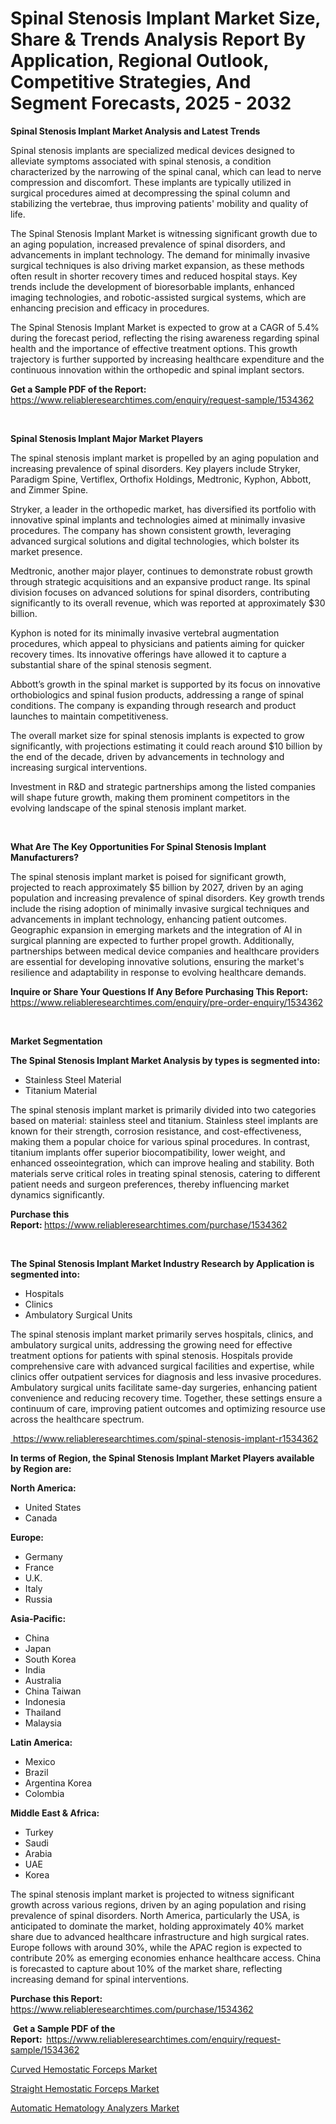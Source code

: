 <p><h1>Spinal Stenosis Implant Market Size, Share & Trends Analysis Report By Application, Regional Outlook, Competitive Strategies, And Segment Forecasts, 2025 - 2032</h1></p><p><strong>Spinal Stenosis Implant Market Analysis and Latest Trends</strong></p>
<p><p>Spinal stenosis implants are specialized medical devices designed to alleviate symptoms associated with spinal stenosis, a condition characterized by the narrowing of the spinal canal, which can lead to nerve compression and discomfort. These implants are typically utilized in surgical procedures aimed at decompressing the spinal column and stabilizing the vertebrae, thus improving patients' mobility and quality of life.</p><p>The Spinal Stenosis Implant Market is witnessing significant growth due to an aging population, increased prevalence of spinal disorders, and advancements in implant technology. The demand for minimally invasive surgical techniques is also driving market expansion, as these methods often result in shorter recovery times and reduced hospital stays. Key trends include the development of bioresorbable implants, enhanced imaging technologies, and robotic-assisted surgical systems, which are enhancing precision and efficacy in procedures.</p><p>The Spinal Stenosis Implant Market is expected to grow at a CAGR of 5.4% during the forecast period, reflecting the rising awareness regarding spinal health and the importance of effective treatment options. This growth trajectory is further supported by increasing healthcare expenditure and the continuous innovation within the orthopedic and spinal implant sectors.</p></p>
<p><strong>Get a Sample PDF of the Report:&nbsp;</strong> <a href="https://www.reliableresearchtimes.com/enquiry/request-sample/1534362?utm_campaign=2109&utm_medium=2&utm_source=Github&utm_content=ia&utm_term=03032025&utm_id=spinal-stenosis-implant">https://www.reliableresearchtimes.com/enquiry/request-sample/1534362</a></p>
<p>&nbsp;</p>
<p><strong>Spinal Stenosis Implant Major Market Players</strong></p>
<p><p>The spinal stenosis implant market is propelled by an aging population and increasing prevalence of spinal disorders. Key players include Stryker, Paradigm Spine, Vertiflex, Orthofix Holdings, Medtronic, Kyphon, Abbott, and Zimmer Spine. </p><p>Stryker, a leader in the orthopedic market, has diversified its portfolio with innovative spinal implants and technologies aimed at minimally invasive procedures. The company has shown consistent growth, leveraging advanced surgical solutions and digital technologies, which bolster its market presence. </p><p>Medtronic, another major player, continues to demonstrate robust growth through strategic acquisitions and an expansive product range. Its spinal division focuses on advanced solutions for spinal disorders, contributing significantly to its overall revenue, which was reported at approximately $30 billion.</p><p>Kyphon is noted for its minimally invasive vertebral augmentation procedures, which appeal to physicians and patients aiming for quicker recovery times. Its innovative offerings have allowed it to capture a substantial share of the spinal stenosis segment.</p><p>Abbott’s growth in the spinal market is supported by its focus on innovative orthobiologics and spinal fusion products, addressing a range of spinal conditions. The company is expanding through research and product launches to maintain competitiveness.</p><p>The overall market size for spinal stenosis implants is expected to grow significantly, with projections estimating it could reach around $10 billion by the end of the decade, driven by advancements in technology and increasing surgical interventions.</p><p>Investment in R&D and strategic partnerships among the listed companies will shape future growth, making them prominent competitors in the evolving landscape of the spinal stenosis implant market.</p></p>
<p>&nbsp;</p>
<p><strong>What Are The Key Opportunities For Spinal Stenosis Implant Manufacturers?</strong></p>
<p><p>The spinal stenosis implant market is poised for significant growth, projected to reach approximately $5 billion by 2027, driven by an aging population and increasing prevalence of spinal disorders. Key growth trends include the rising adoption of minimally invasive surgical techniques and advancements in implant technology, enhancing patient outcomes. Geographic expansion in emerging markets and the integration of AI in surgical planning are expected to further propel growth. Additionally, partnerships between medical device companies and healthcare providers are essential for developing innovative solutions, ensuring the market's resilience and adaptability in response to evolving healthcare demands.</p></p>
<p><strong>Inquire or Share Your Questions If Any Before Purchasing This Report:</strong> <a href="https://www.reliableresearchtimes.com/enquiry/pre-order-enquiry/1534362?utm_campaign=2109&utm_medium=2&utm_source=Github&utm_content=ia&utm_term=03032025&utm_id=spinal-stenosis-implant">https://www.reliableresearchtimes.com/enquiry/pre-order-enquiry/1534362</a></p>
<p>&nbsp;</p>
<p><strong>Market Segmentation</strong></p>
<p><strong>The Spinal Stenosis Implant Market Analysis by types is segmented into:</strong></p>
<p><ul><li>Stainless Steel Material</li><li>Titanium Material</li></ul></p>
<p><p>The spinal stenosis implant market is primarily divided into two categories based on material: stainless steel and titanium. Stainless steel implants are known for their strength, corrosion resistance, and cost-effectiveness, making them a popular choice for various spinal procedures. In contrast, titanium implants offer superior biocompatibility, lower weight, and enhanced osseointegration, which can improve healing and stability. Both materials serve critical roles in treating spinal stenosis, catering to different patient needs and surgeon preferences, thereby influencing market dynamics significantly.</p></p>
<p><strong>Purchase this Report:&nbsp;</strong><a href="https://www.reliableresearchtimes.com/purchase/1534362?utm_campaign=2109&utm_medium=2&utm_source=Github&utm_content=ia&utm_term=03032025&utm_id=spinal-stenosis-implant">https://www.reliableresearchtimes.com/purchase/1534362</a></p>
<p>&nbsp;</p>
<p><strong>The Spinal Stenosis Implant Market Industry Research by Application is segmented into:</strong></p>
<p><ul><li>Hospitals</li><li>Clinics</li><li>Ambulatory Surgical Units</li></ul></p>
<p><p>The spinal stenosis implant market primarily serves hospitals, clinics, and ambulatory surgical units, addressing the growing need for effective treatment options for patients with spinal stenosis. Hospitals provide comprehensive care with advanced surgical facilities and expertise, while clinics offer outpatient services for diagnosis and less invasive procedures. Ambulatory surgical units facilitate same-day surgeries, enhancing patient convenience and reducing recovery time. Together, these settings ensure a continuum of care, improving patient outcomes and optimizing resource use across the healthcare spectrum.</p></p>
<p><a href="https://www.reliableresearchtimes.com/spinal-stenosis-implant-r1534362?utm_campaign=2109&utm_medium=2&utm_source=Github&utm_content=ia&utm_term=03032025&utm_id=spinal-stenosis-implant">&nbsp;https://www.reliableresearchtimes.com/spinal-stenosis-implant-r1534362</a></p>
<p><strong>In terms of Region, the Spinal Stenosis Implant Market Players available by Region are:</strong></p>
<p>
    <p> <strong> North America: </strong>
        <ul>
            <li>United States</li>
            <li>Canada</li>
        </ul>
        </p> 
    <p> <strong> Europe: </strong>
        <ul>
            <li>Germany</li>
            <li>France</li>
            <li>U.K.</li>
            <li>Italy</li>
            <li>Russia</li>
        </ul>
        </p> 
    <p> <strong> Asia-Pacific: </strong>
        <ul>
            <li>China</li>
            <li>Japan</li>
            <li>South Korea</li>
            <li>India</li>
            <li>Australia</li>
            <li>China Taiwan</li>
            <li>Indonesia</li>
            <li>Thailand</li>
            <li>Malaysia</li>
        </ul>
        </p> 
    <p> <strong> Latin America: </strong>
        <ul>
            <li>Mexico</li>
            <li>Brazil</li>
            <li>Argentina Korea</li>
            <li>Colombia</li>
        </ul>
        </p> 
    <p> <strong> Middle East & Africa: </strong>
        <ul>
            <li>Turkey</li>
            <li>Saudi</li>
            <li>Arabia</li>
            <li>UAE</li>
            <li>Korea</li>
        </ul>
    </p>
    </p>
<p><p>The spinal stenosis implant market is projected to witness significant growth across various regions, driven by an aging population and rising prevalence of spinal disorders. North America, particularly the USA, is anticipated to dominate the market, holding approximately 40% market share due to advanced healthcare infrastructure and high surgical rates. Europe follows with around 30%, while the APAC region is expected to contribute 20% as emerging economies enhance healthcare access. China is forecasted to capture about 10% of the market share, reflecting increasing demand for spinal interventions.</p></p>
<p><strong>Purchase this Report: </strong><a href="https://www.reliableresearchtimes.com/purchase/1534362?utm_campaign=2109&utm_medium=2&utm_source=Github&utm_content=ia&utm_term=03032025&utm_id=spinal-stenosis-implant">https://www.reliableresearchtimes.com/purchase/1534362</a></p>
<p>&nbsp;<strong>Get a Sample PDF of the Report:&nbsp;&nbsp;</strong><a href="https://www.reliableresearchtimes.com/enquiry/request-sample/1534362?utm_campaign=2109&utm_medium=2&utm_source=Github&utm_content=ia&utm_term=03032025&utm_id=spinal-stenosis-implant">https://www.reliableresearchtimes.com/enquiry/request-sample/1534362</a></p>
<p><strong></strong></p>
<p><p><a href="https://github.com/donsonjupa/Market-Research-Report-List-1/blob/main/curved-hemostatic-forceps-market.md?utm_campaign=2109&utm_medium=2&utm_source=Github&utm_content=ia&utm_term=03032025&utm_id=spinal-stenosis-implant">Curved Hemostatic Forceps Market</a></p><p><a href="https://github.com/welidaeisya/Market-Research-Report-List-1/blob/main/straight-hemostatic-forceps-market.md?utm_campaign=2109&utm_medium=2&utm_source=Github&utm_content=ia&utm_term=03032025&utm_id=spinal-stenosis-implant">Straight Hemostatic Forceps Market</a></p><p><a href="https://github.com/anesimazikpd/Market-Research-Report-List-1/blob/main/automatic-hematology-analyzers-market.md?utm_campaign=2109&utm_medium=2&utm_source=Github&utm_content=ia&utm_term=03032025&utm_id=spinal-stenosis-implant">Automatic Hematology Analyzers Market</a></p></p>